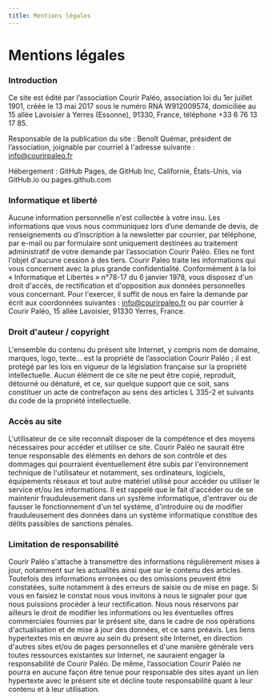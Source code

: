 ```yaml
---
title: Mentions légales
---
```

# Mentions légales

### Introduction
Ce site est édité par l’association Courir Paléo, association loi du 1er juillet 1901, créée le 13 mai 2017 sous le numéro RNA W912009574, domiciliée au 15 allée Lavoisier à Yerres (Essonne), 91330, France, téléphone +33 6 76 13 17 85.

Responsable de la publication du site : Benoît Quémar, président de l’association, joignable par courriel à l'adresse suivante : info@courirpaleo.fr

Hébergement : GitHub Pages, de GitHub Inc, Californie, États-Unis, via GitHub.io ou pages.github.com

### Informatique et liberté
Aucune information personnelle n'est collectée à votre insu. Les informations que vous nous communiquez lors d’une demande de devis, de renseignements ou d’inscription à la newsletter par courrier, par téléphone, par e-mail ou par formulaire sont uniquement destinées au traitement administratif de votre demande par l’association Courir Paléo.
Elles ne font l'objet d'aucune cession à des tiers. Courir Paléo traite les informations qui vous concernent avec la plus grande confidentialité.
Conformément à la loi « Informatique et Libertés » n°78-17 du 6 janvier 1978, vous disposez d'un droit d'accès, de rectification et d'opposition aux données personnelles vous concernant. Pour l'exercer, il suffit de nous en faire la demande par écrit aux coordonnées suivantes : info@courirpaleo.fr ou par courrier à Courir Paléo, 15 allée Lavoisier, 91330 Yerres, France.

### Droit d'auteur / copyright
L'ensemble du contenu du présent site Internet, y compris nom de domaine, marques, logo, texte… est la propriété de l’association Courir Paléo ; il est protégé par les lois en vigueur de la législation française sur la propriété intellectuelle.
Aucun élément de ce site ne peut être copié, reproduit, détourné ou dénaturé, et ce, sur quelque support que ce soit, sans constituer un acte de contrefaçon au sens des articles L 335-2 et suivants du code de la propriété intellectuelle. 

### Accès au site
L'utilisateur de ce site reconnaît disposer de la compétence et des moyens nécessaires pour accéder et utiliser ce site. Courir Paléo ne saurait être tenue responsable des éléments en dehors de son contrôle et des dommages qui pourraient éventuellement être subis par l'environnement technique de l'utilisateur et notamment, ses ordinateurs, logiciels, équipements réseaux et tout autre matériel utilisé pour accéder ou utiliser le service et/ou les informations.
Il est rappelé que le fait d'accéder ou de se maintenir frauduleusement dans un système informatique, d'entraver ou de fausser le fonctionnement d'un tel système, d'introduire ou de modifier frauduleusement des données dans un système informatique constitue des délits passibles de sanctions pénales.

### Limitation de responsabilité
Courir Paléo s'attache à transmettre des informations régulièrement mises à jour, notamment sur les actualités ainsi que sur le contenu des articles. Toutefois des informations erronées ou des omissions peuvent être constatées, suite notamment à des erreurs de saisie ou de mise en page. Si vous en faisiez le constat nous vous invitons à nous le signaler pour que nous puissions procéder à leur rectification.
Nous nous réservons par ailleurs le droit de modifier les informations ou les éventuelles offres commerciales fournies par le présent site, dans le cadre de nos opérations d'actualisation et de mise à jour des données, et ce sans préavis.
Les liens hypertextes mis en œuvre au sein du présent site Internet, en direction d'autres sites et/ou de pages personnelles et d'une manière générale vers toutes ressources existantes sur Internet, ne sauraient engager la responsabilité de Courir Paléo.
De même, l’association Courir Paléo ne pourra en aucune façon être tenue pour responsable des sites ayant un lien hypertexte avec le présent site et décline toute responsabilité quant à leur contenu et à leur utilisation.

